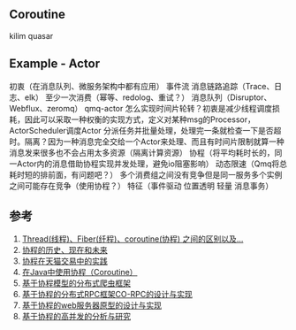 


## Coroutine
kilim
quasar


## Example - Actor
初衷（在消息队列、微服务架构中都有应用） 事件流 消息链路追踪（Trace、日志、elk） 至少一次消费（幂等、redolog、重试？）
消息队列（Disruptor、Webflux、zeromq）
qmq-actor 怎么实现时间片轮转？初衷是减少线程调度损耗，因此可以采取一种权衡的实现方式，定义对某种msg的Processor，ActorScheduler调度Actor
分派任务并批量处理，处理完一条就检查一下是否超时。隔离？因为一种消息完全交给一个Actor来处理、而且有时间片限制就算一种消息发来很多也不会占用太多资源（隔离计算资源） 协程（将平均耗时长的，同一Actor内的消息借助协程实现并发处理，避免io阻塞影响） 动态限速（Qmq将总耗时短的排前面，有问题吧？） 多个消费组之间没有竞争但是同一服务多个实例之间可能存在竞争（使用协程？）
特征（事件驱动 位置透明 轻量 消息事务）



## 参考
1. [Thread(线程)、Fiber(纤程)、coroutine(协程) 之间的区别以及...](https://blog.csdn.net/madongchunqiu/article/details/69855744)
1. [协程的历史、现在和未来](https://www.ixueshu.com/document/68735c40ec9c9a22318947a18e7f9386.html#pdfpreview)
1. [协程在天猫交易中的实践](https://wenku.baidu.com/view/92bd897fcaaedd3383c4d35d.html?from=search)
1. [在Java中使用协程（Coroutine）](http://www.blogjava.net/BlueDavy/archive/2010/01/28/311148.html)
1. [基于协程模型的分布式爬虫框架](https://www.ixueshu.com/document/e5d336e4271b8b3f318947a18e7f9386.html)
1. [基于协程的分布式RPC框架CO-RPC的设计与实现](http://www.doc88.com/p-9384812588810.html)
1. [基于协程的web服务器原型的设计与实现](http://www.doc88.com/p-2292599709635.html)
1. [基于协程的高并发的分析与研究](http://www.doc88.com/p-5955645501329.html)



